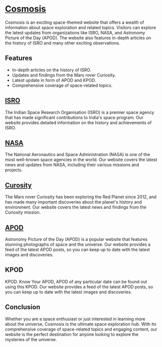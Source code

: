 # [Cosmosis](https://cosmosis.vercel.app/)
Cosmosis is an exciting space-themed website that offers a wealth of information about space exploration and related topics. Visitors can explore the latest updates from organizations like ISRO, NASA, and Astronomy Picture of the Day (APOD). The website also features in-depth articles on the history of ISRO and many other exciting observations.


## Features
- In-depth articles on the history of ISRO.
- Updates and findings from the Mars rover Curiosity.
- Latest update in form of APOD and KPOD. 
- Comprehensive coverage of space-related topics.


## [ISRO](https://www.isro.gov.in/)
The Indian Space Research Organisation (ISRO) is a premier space agency that has made significant contributions to India's space program. Our website provides detailed information on the history and achievements of ISRO.


## [NASA](https://www.nasa.gov/)
The National Aeronautics and Space Administration (NASA) is one of the most well-known space agencies in the world. Our website covers the latest news and updates from NASA, including their various missions and projects.


## [Curosity]([https://mars.nasa.gov/msl/](https://en.wikipedia.org/wiki/Curiosity))
The Mars rover Curiosity has been exploring the Red Planet since 2012, and has made many important discoveries about the planet's history and environment. Our website covers the latest news and findings from the Curiosity mission.


## [APOD]([https://apod.nasa.gov/apod/astropix.html](https://en.wikipedia.org/wiki/Astronomy_Picture_of_the_Day))
Astronomy Picture of the Day (APOD) is a popular website that features stunning photographs of space and the universe. Our website provides a feed of the latest APOD posts, so you can keep up to date with the latest images and discoveries.


## KPOD
KPOD. Know Your APOD, APOD of any particular date can be found out using this KPOD. Our website provides a feed of the latest APOD posts, so you can keep up to date with the latest images and discoveries.


## Conclusion
Whether you are a space enthusiast or just interested in learning more about the universe, Cosmosis is the ultimate space exploration hub. With its comprehensive coverage of space-related topics and engaging content, our website is the perfect destination for anyone looking to explore the mysteries of the universe.

